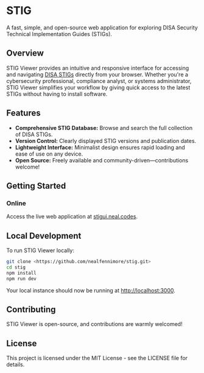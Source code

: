 # STIG

A fast, simple, and open-source web application for exploring DISA Security Technical Implementation Guides (STIGs).

## Overview

STIG Viewer provides an intuitive and responsive interface for accessing and navigating [DISA STIGs](https://public.cyber.mil/stigs/compilations/) directly from your browser. Whether you're a cybersecurity professional, compliance analyst, or systems administrator, STIG Viewer simplifies your workflow by giving quick access to the latest STIGs without having to install software.

## Features

- **Comprehensive STIG Database:** Browse and search the full collection of DISA STIGs.
- **Version Control:** Clearly displayed STIG versions and publication dates.
- **Lightweight Interface:** Minimalist design ensures rapid loading and ease of use on any device.
- **Open Source:** Freely available and community-driven—contributions welcome!

## Getting Started

### Online

Access the live web application at [stigui.neal.codes](https://stigui.neal.codes).

## Local Development

To run STIG Viewer locally:

```bash
git clone <https://github.com/nealfennimore/stig.git>
cd stig
npm install
npm run dev
```

Your local instance should now be running at [http://localhost:3000](http://localhost:3000).

## Contributing

STIG Viewer is open-source, and contributions are warmly welcomed!

## License

This project is licensed under the MIT License - see the LICENSE file for details.
